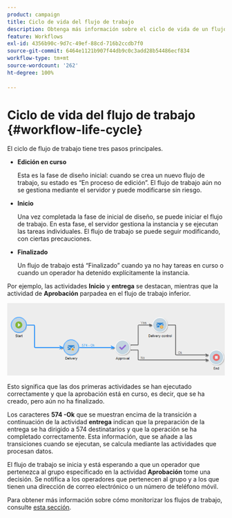 ```yaml
---
product: campaign
title: Ciclo de vida del flujo de trabajo
description: Obtenga más información sobre el ciclo de vida de un flujo de trabajo
feature: Workflows
exl-id: 4356b90c-9d7c-49ef-88cd-716b2ccdb7f0
source-git-commit: 6464e1121b907f44db9c0c3add28b54486ecf834
workflow-type: tm+mt
source-wordcount: '262'
ht-degree: 100%

---
```


# Ciclo de vida del flujo de trabajo {#workflow-life-cycle}



El ciclo de flujo de trabajo tiene tres pasos principales.

* **Edición en curso**

  Esta es la fase de diseño inicial: cuando se crea un nuevo flujo de trabajo, su estado es “En proceso de edición”. El flujo de trabajo aún no se gestiona mediante el servidor y puede modificarse sin riesgo.

* **Inicio**

  Una vez completada la fase de inicial de diseño, se puede iniciar el flujo de trabajo. En esta fase, el servidor gestiona la instancia y se ejecutan las tareas individuales. El flujo de trabajo se puede seguir modificando, con ciertas precauciones.

* **Finalizado**

  Un flujo de trabajo está “Finalizado” cuando ya no hay tareas en curso o cuando un operador ha detenido explícitamente la instancia.

Por ejemplo, las actividades **Inicio** y **entrega** se destacan, mientras que la actividad de **Aprobación** parpadea en el flujo de trabajo inferior.

![](assets/new-workflow-6.png)

Esto significa que las dos primeras actividades se han ejecutado correctamente y que la aprobación está en curso, es decir, que se ha creado, pero aún no ha finalizado.

Los caracteres **574 -Ok** que se muestran encima de la transición a continuación de la actividad **entrega** indican que la preparación de la entrega se ha dirigido a 574 destinatarios y que la operación se ha completado correctamente. Esta información, que se añade a las transiciones cuando se ejecutan, se calcula mediante las actividades que procesan datos.

El flujo de trabajo se inicia y está esperando a que un operador que pertenezca al grupo especificado en la actividad **Aprobación** tome una decisión. Se notifica a los operadores que pertenecen al grupo y a los que tienen una dirección de correo electrónico o un número de teléfono móvil.

Para obtener más información sobre cómo monitorizar los flujos de trabajo, consulte [esta sección](monitor-workflow-execution.md).
